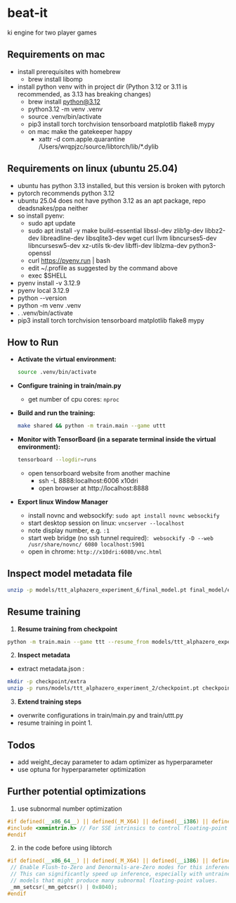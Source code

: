 # beat-it
ki engine for two player games

## Requirements on mac
- install prerequisites with homebrew
  - brew install libomp
- install python venv with in project dir (Python 3.12 or 3.11 is recommended, as 3.13 has breaking changes)
  - brew install python@3.12
  - python3.12 -m venv .venv
  - source .venv/bin/activate
  - pip3 install torch torchvision tensorboard matplotlib flake8 mypy
  - on mac make the gatekeeper happy
    - xattr -d com.apple.quarantine /Users/wrqpjzc/source/libtorch/lib/*.dylib

## Requirements on linux (ubuntu 25.04)
- ubuntu has python 3.13 installed, but this version is broken with pytorch
- pytorch recommends python 3.12
- ubuntu 25.04 does not have python 3.12 as an apt package, repo deadsnakes/ppa neither
- so install pyenv:
  - sudo apt update
  -  sudo apt install -y make build-essential libssl-dev zlib1g-dev libbz2-dev libreadline-dev libsqlite3-dev wget curl llvm libncurses5-dev libncursesw5-dev xz-utils tk-dev libffi-dev liblzma-dev python3-openssl
  - curl https://pyenv.run | bash
  - edit ~/.profile as suggested by the command above
  - exec $SHELL
- pyenv install -v 3.12.9
- pyenv local 3.12.9
- python --version
- python -m venv .venv
- . .venv/bin/activate
- pip3 install torch torchvision tensorboard matplotlib flake8 mypy

## How to Run

-  **Activate the virtual environment:**
    ```bash
    source .venv/bin/activate
    ```
- **Configure training in train/main.py**
    - get number of cpu cores: `nproc`

-  **Build and run the training:**
    ```bash
    make shared && python -m train.main --game uttt
    ```
-  **Monitor with TensorBoard (in a separate terminal inside the virtual environment):**
    ```bash
    tensorboard --logdir=runs
    ```
    - open tensorboard website from another machine
      - ssh -L 8888:localhost:6006 x10dri
      - open browser at http://localhost:8888

- **Export linux Window Manager**
  - install novnc and websockify: `sudo apt install novnc websockify`
  - start desktop session on linux: `vncserver --localhost`
  - note display number, e.g. `:1`
  - start web bridge (no ssh tunnel required): ` websockify -D --web /usr/share/novnc/ 6080 localhost:5901`
  - open in chrome: `http://x10dri:6080/vnc.html`

## Inspect model metadata file
```bash
unzip -p models/ttt_alphazero_experiment_6/final_model.pt final_model/extra/metadata.json | jq
```

## Resume training
1. **Resume training from checkpoint**
  ```bash
  python -m train.main --game ttt --resume_from models/ttt_alphazero_experiment_2/checkpoint.pt
  ```
2. **Inspect metadata**
  - extract metadata.json :
  ```bash
  mkdir -p checkpoint/extra
  unzip -p runs/models/ttt_alphazero_experiment_2/checkpoint.pt checkpoint/extra/metadata.json > checkpoint/extra/metadata.json
  ```
3. **Extend training steps**
  - overwrite configurations in train/main.py and train/uttt.py
  - resume training in point 1.

## Todos

- add weight_decay parameter to adam optimizer as hyperparameter
- use optuna for hyperparameter optimization

## Further potential optimizations

1. use subnormal number optimization
```cpp
#if defined(__x86_64__) || defined(_M_X64) || defined(__i386) || defined(_M_IX86)
#include <xmmintrin.h> // For SSE intrinsics to control floating-point behavior
#endif
  ```
   2. in the code before using libtorch
   ```cpp
#if defined(__x86_64__) || defined(_M_X64) || defined(__i386) || defined(_M_IX86)
    // Enable Flush-to-Zero and Denormals-are-Zero modes for this inference thread.
    // This can significantly speed up inference, especially with untrained
    // models that might produce many subnormal floating-point values.
    _mm_setcsr(_mm_getcsr() | 0x8040);
#endif
````
